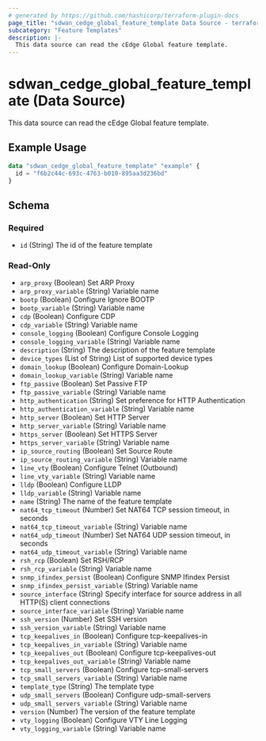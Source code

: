 ```yaml
---
# generated by https://github.com/hashicorp/terraform-plugin-docs
page_title: "sdwan_cedge_global_feature_template Data Source - terraform-provider-sdwan"
subcategory: "Feature Templates"
description: |-
  This data source can read the cEdge Global feature template.
---
```


# sdwan_cedge_global_feature_template (Data Source)

This data source can read the cEdge Global feature template.

## Example Usage

```terraform
data "sdwan_cedge_global_feature_template" "example" {
  id = "f6b2c44c-693c-4763-b010-895aa3d236bd"
}
```

<!-- schema generated by tfplugindocs -->
## Schema

### Required

- `id` (String) The id of the feature template

### Read-Only

- `arp_proxy` (Boolean) Set ARP Proxy
- `arp_proxy_variable` (String) Variable name
- `bootp` (Boolean) Configure Ignore BOOTP
- `bootp_variable` (String) Variable name
- `cdp` (Boolean) Configure CDP
- `cdp_variable` (String) Variable name
- `console_logging` (Boolean) Configure Console Logging
- `console_logging_variable` (String) Variable name
- `description` (String) The description of the feature template
- `device_types` (List of String) List of supported device types
- `domain_lookup` (Boolean) Configure Domain-Lookup
- `domain_lookup_variable` (String) Variable name
- `ftp_passive` (Boolean) Set Passive FTP
- `ftp_passive_variable` (String) Variable name
- `http_authentication` (String) Set preference for HTTP Authentication
- `http_authentication_variable` (String) Variable name
- `http_server` (Boolean) Set HTTP Server
- `http_server_variable` (String) Variable name
- `https_server` (Boolean) Set HTTPS Server
- `https_server_variable` (String) Variable name
- `ip_source_routing` (Boolean) Set Source Route
- `ip_source_routing_variable` (String) Variable name
- `line_vty` (Boolean) Configure Telnet (Outbound)
- `line_vty_variable` (String) Variable name
- `lldp` (Boolean) Configure LLDP
- `lldp_variable` (String) Variable name
- `name` (String) The name of the feature template
- `nat64_tcp_timeout` (Number) Set NAT64 TCP session timeout, in seconds
- `nat64_tcp_timeout_variable` (String) Variable name
- `nat64_udp_timeout` (Number) Set NAT64 UDP session timeout, in seconds
- `nat64_udp_timeout_variable` (String) Variable name
- `rsh_rcp` (Boolean) Set RSH/RCP
- `rsh_rcp_variable` (String) Variable name
- `snmp_ifindex_persist` (Boolean) Configure SNMP Ifindex Persist
- `snmp_ifindex_persist_variable` (String) Variable name
- `source_interface` (String) Specify interface for source address in all HTTP(S) client connections
- `source_interface_variable` (String) Variable name
- `ssh_version` (Number) Set SSH version
- `ssh_version_variable` (String) Variable name
- `tcp_keepalives_in` (Boolean) Configure tcp-keepalives-in
- `tcp_keepalives_in_variable` (String) Variable name
- `tcp_keepalives_out` (Boolean) Configure tcp-keepalives-out
- `tcp_keepalives_out_variable` (String) Variable name
- `tcp_small_servers` (Boolean) Configure tcp-small-servers
- `tcp_small_servers_variable` (String) Variable name
- `template_type` (String) The template type
- `udp_small_servers` (Boolean) Configure udp-small-servers
- `udp_small_servers_variable` (String) Variable name
- `version` (Number) The version of the feature template
- `vty_logging` (Boolean) Configure VTY Line Logging
- `vty_logging_variable` (String) Variable name
